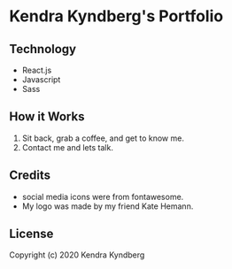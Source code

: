 # Kendra Kyndberg's Portfolio


## Technology
  * React.js
  * Javascript
  * Sass
  
## How it Works
   1. Sit back, grab a coffee, and get to know me. 
   2. Contact me and lets talk.
  
## Credits
 * social media icons were from fontawesome.
 * My logo was made by my friend Kate Hemann.
 
## License 
  Copyright (c) 2020 Kendra Kyndberg


